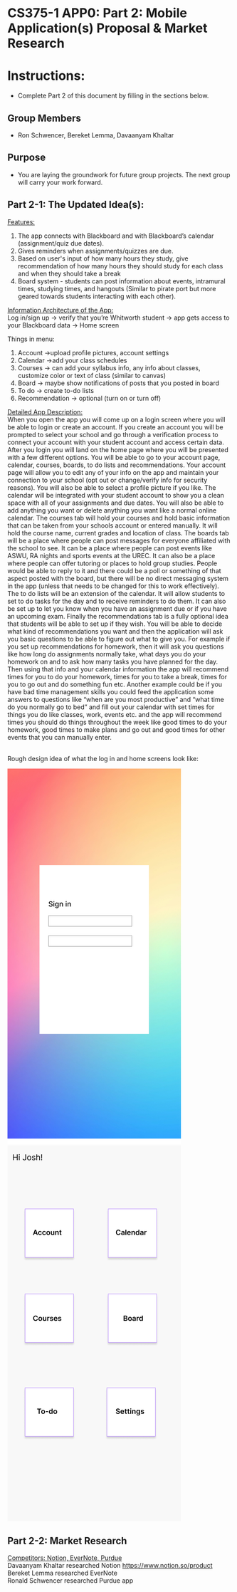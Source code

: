 CS375-1 APP0: Part 2: Mobile Application(s) Proposal & Market Research
======================================================================

# Instructions:
* Complete Part 2 of this document by filling in the sections below.

## Group Members
* Ron Schwencer, Bereket Lemma, Davaanyam Khaltar

## Purpose
* You are laying the groundwork for future group projects. The next group will carry your work forward.

## Part 2-1: The Updated Idea(s): 


  
<ins> Features: </ins> <br>
1. The app connects with Blackboard and with Blackboard’s calendar (assignment/quiz due dates). <br>
2. Gives reminders when assignments/quizzes are due. <br>
3. Based on user's input of how many hours they study, give recommendation of how many hours they should study for each class and when they should take a break <br>
4. Board system - students can post information about events, intramural times, studying times, and hangouts (Similar to pirate port but more geared towards students interacting with each other). <br>


<ins> Information Architecture of the App: </ins> <br> 
Log in/sign up -> verify that you’re Whitworth student -> app gets access to your Blackboard data -> Home screen <br>

Things in menu:  <br>
1. Account ->upload profile pictures, account settings<br>
2. Calendar ->add your class schedules  <br>
3. Courses -> can add your syllabus info, any info about classes, customize color or text of class (similar to canvas)  <br>
4. Board -> maybe show notifications of posts that you posted in board  <br>
5. To do -> create to-do lists <br>
6. Recommendation -> optional (turn on or turn off) <br>

<ins>Detailed App Description: </ins> <br> 
When you open the app you will come up on a login screen where you will be able to login or create an account. If you create an account you will be prompted to select your school and go through a verification process to connect your account with your student account and access certain data. After you login you will land on the home page where you will be presented with a few different options. You will be able to go to your account page, calendar, courses, boards, to do lists and recommendations. Your account page will allow you to edit any of your info on the app and maintain your connection to your school (opt out or change/verify info for security reasons). You will also be able to select a profile picture if you like. The calendar will be integrated with your student account to show you a clean space with all of your assignments and due dates. You will also be able to add anything you want or delete anything you want like a normal online calendar. The courses tab will hold your courses and hold basic information that can be taken from your schools account or entered manually. It will hold the course name, current grades and location of class. The boards tab will be a place where people can post messages for everyone affiliated with the school to see. It can be a place where people can post events like ASWU, RA nights and sports events at the UREC. It can also be a place where people can offer tutoring or places to hold group studies. People would be able to reply to it and there could be a poll or something of that aspect posted with the board, but there will be no direct messaging system in the app (unless that needs to be changed for this to work effectively). The to do lists will be an extension of the calendar. It will allow students to set to do tasks for the day and to receive reminders to do them. It can also be set up to let you know when you have an assignment due or if you have an upcoming exam. Finally the recommendations tab is a fully optional idea that students will be able to set up if they wish. You will be able to decide what kind of recommendations you want and then the application will ask you basic questions to be able to figure out what to give you. For example if you set up recommendations for homework, then it will ask you questions like how long do assignments normally take, what days you do your homework on and to ask how many tasks you have planned for the day. Then using that info and your calendar information the app will recommend times for you to do your homework, times for you to take a break, times for you to go out and do something fun etc. Another example could be if you have bad time management skills you could feed the application some answers to questions like “when are you most productive” and “what time do you normally go to bed” and fill out your calendar with set times for things you do like classes, work, events etc. and the app will recommend times you should do things throughout the week like good times to do your homework, good times to make plans and go out and good times for other events that you can manually enter. <br> <br>

Rough design idea of what the log in and home screens look like: <br> 

![image](img/Signin.png)
![image](img/Home.png)

## Part 2-2: Market Research

<ins> Competitors: Notion, EverNote, Purdue </ins> <br> 
Davaanyam Khaltar researched Notion https://www.notion.so/product <br> 
Bereket Lemma researched EverNote <br> 
Ronald Schwencer researched Purdue app <br>


  

